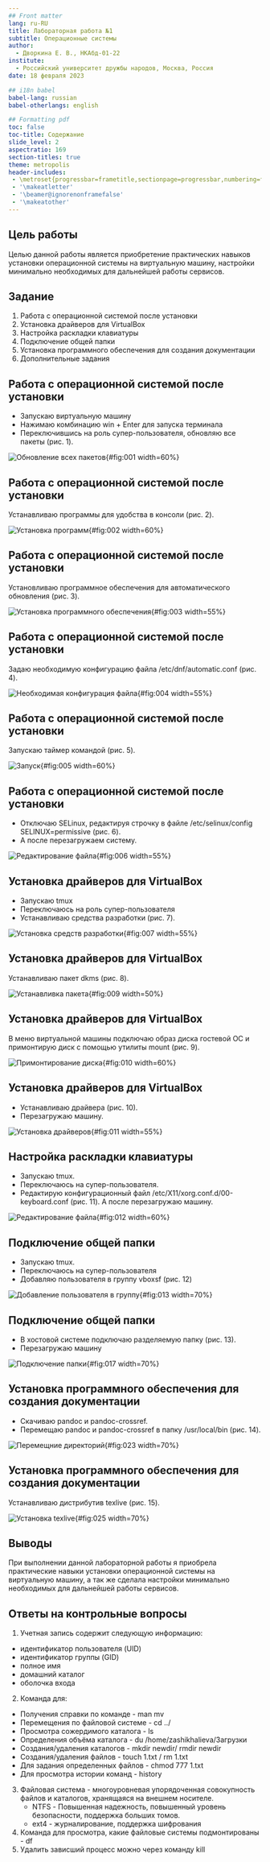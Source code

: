 ```yaml
---
## Front matter
lang: ru-RU
title: Лабораторная работа №1
subtitle: Операционные системы
author:
  - Дворкина Е. В., НКАбд-01-22
institute:
  - Российский университет дружбы народов, Москва, Россия
date: 18 февраля 2023

## i18n babel
babel-lang: russian
babel-otherlangs: english

## Formatting pdf
toc: false
toc-title: Содержание
slide_level: 2
aspectratio: 169
section-titles: true
theme: metropolis
header-includes:
 - \metroset{progressbar=frametitle,sectionpage=progressbar,numbering=fraction}
 - '\makeatletter'
 - '\beamer@ignorenonframefalse'
 - '\makeatother'
---
```


## Цель работы

Целью данной работы является приобретение практических навыков установки операционной системы на виртуальную машину, настройки минимально необходимых для дальнейшей работы сервисов.

## Задание

1. Работа с операционной системой после установки
2. Установка драйверов для VirtualBox
3. Настройка раскладки клавиатуры
4.  Подключение общей папки
5. Установка программного обеспечения для создания документации
6. Дополнительные задания

## Работа с операционной системой после установки

- Запускаю виртуальную машину
- Нажимаю комбинацию win + Enter для запуска терминала
- Переключившись на роль супер-пользователя, обновляю все пакеты (рис. 1).

![Обновление всех пакетов](image/1.png){#fig:001 width=60%}

## Работа с операционной системой после установки

Устанавливаю программы для удобства в консоли (рис. 2).

![Установка программ](image/2.png){#fig:002 width=60%}

## Работа с операционной системой после установки

Установливаю программное обеспечения для автоматического обновления (рис. 3).

![Установка программного обеспечения](image/3.png){#fig:003 width=55%}

## Работа с операционной системой после установки

Задаю необходимую конфигурацию файла /etc/dnf/automatic.conf (рис. 4).

![Необходимая конфигурация файла](image/4.png){#fig:004 width=55%}

## Работа с операционной системой после установки

Запускаю таймер командой (рис. 5).

![Запуск](image/5.png){#fig:005 width=60%}

## Работа с операционной системой после установки

- Отключаю SELinux, редактируя строчку в файле /etc/selinux/config SELINUX=permissive (рис. 6). 
- А после перезагружаем систему.

![Редактирование файла](image/6.png){#fig:006 width=55%}

## Установка драйверов для VirtualBox

- Запускаю tmux
- Переключаюсь на роль супер-пользователя
- Устанавливаю средства разработки (рис. 7).

![Установка средств разработки](image/7.png){#fig:007 width=55%}

## Установка драйверов для VirtualBox
 
 Устанавливаю пакет dkms (рис. 8).

![Устанавливка пакета](image/8.png){#fig:009 width=50%}

## Установка драйверов для VirtualBox

В меню виртуальной машины подключаю образ диска гостевой ОС и примонтирую диск с помощью утилиты mount (рис. 9).

![Примонтирование диска](image/9.png){#fig:010 width=60%}

## Установка драйверов для VirtualBox

- Устанавливаю драйвера (рис. 10). 
- Перезагружаю машину.

![Установка драйверов](image/10.png){#fig:011 width=55%}

## Настройка раскладки клавиатуры

- Запускаю tmux.
- Переключаюсь на супер-пользователя.
- Редактирую конфигурационный файл /etc/X11/xorg.conf.d/00-keyboard.conf (рис. 11). А после перезагружаю машину.

![Редактирование файла](image/11.png){#fig:012 width=60%}

## Подключение общей папки
- Запускаю tmux. 
- Переключаюсь на супер-пользователя
- Добавляю пользователя в группу vboxsf (рис. 12)

![Добавление пользователя в группу](image/12.png){#fig:013 width=70%}

## Подключение общей папки

- В хостовой системе подключаю разделяемую папку (рис. 13). 
- Перезагружаю машину

![Подключение папки](image/13.png){#fig:017 width=70%}

## Установка программного обеспечения для создания документации

- Скачиваю pandoc и pandoc-crossref.
- Перемещаю pandoc и pandoc-crossref в папку /usr/local/bin (рис. 14).

![Перемещние директорий](image/14.png){#fig:023 width=70%}

## Установка программного обеспечения для создания документации

Устанавливаю дистрибутив texlive (рис. 15).

![Установка texlive](image/15.png){#fig:025 width=70%}

## Выводы

При выполнении данной лабораторной работы я приобрела практические навыки установки операционной системы на виртуальную машину, а так же сделала настройки минимально необходимых для дальнейшей работы сервисов.

## Ответы на контрольные вопросы

1. Учетная запись содержит следующую информацию:
- идентификатор пользователя (UID)
- идентификатор группы (GID)
- полное имя 
- домашний каталог
- оболочка входа
2. Команда для:
- Получения справки по команде - man mv
- Перемещения по файловой системе - cd ../
- Просмотра сожердимого каталога - ls
- Определения объёма каталога - du /home/zashikhalieva/Загрузки
- Создания/удаления каталогов - mkdir newdir/ rmdir newdir
- Создания/удаления файлов - touch 1.txt / rm 1.txt
- Для задания определенных файлов - chmod 777 1.txt
- Для просмотра истории команд - history
3. Файловая система - многоуровневая упорядоченная совокупность файлов и каталогов, хранящаяся на внешнем носителе.
   * NTFS -  Повышенная надежность, повышенный уровень безопасности, поддержка больших томов. 
   * ext4 - журналирование, поддержка шифрования
4. Команда для просмотра, какие файловые системы подмонтированы - df
5. Удалить зависший процесс можно через команду kill
  
